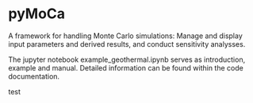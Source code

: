 # pyMoCa
A framework for handling Monte Carlo simulations: Manage and display input parameters and derived results, and conduct sensitivity analysses.

The jupyter notebook example_geothermal.ipynb serves as introduction, example and manual. Detailed information can be found within the code documentation.

test